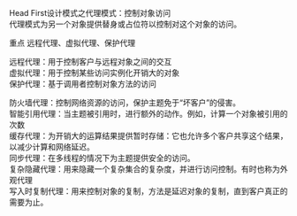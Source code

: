 Head First设计模式之代理模式：控制对象访问 </br>
代理模式为另一个对象提供替身或占位符以控制对这个对象的访问。</br>

重点 远程代理、虚拟代理、保护代理 <br/>

远程代理：用于控制客户与远程对象之间的交互 <br/>
虚拟代理：用于控制某些访问实例化开销大的对象 <br/>
保护代理：基于调用者控制对象方法的访问 <br/>

防火墙代理：控制网络资源的访问，保护主题免于“坏客户”的侵害。<br/>
智能引用代理：当主题被引用时，进行额外的动作。例如，计算一个对象被引用的次数 <br/>
缓存代理：为开销大的运算结果提供暂时存储：它也允许多个客户共享这个结果，以减少计算和网络延迟。<br/>
同步代理：在多线程的情况下为主题提供安全的访问。<br/>
复杂隐藏代理：用来隐藏一个复杂集合的复杂度，并进行访问控制。有时也称为外观代理 <br/>
写入时复制代理：用来控制对象的复制，方法是延迟对象的复制，直到客户真正的需要为止。<br/>

